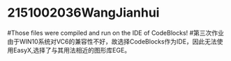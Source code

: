 # 2151002036WangJianhui
#Those files were compiled and run on the IDE of CodeBlocks!
#第三次作业由于WIN10系统对VC6的兼容性不好，故选择CodeBlocks作为IDE，因此无法使用EasyX,选择了与其用法相近的图形库EGE。

